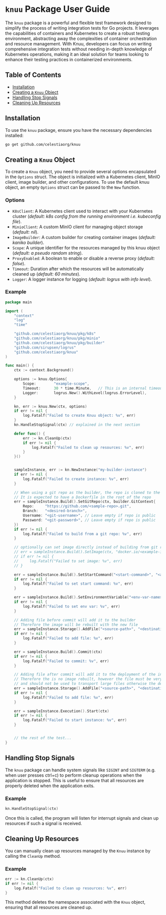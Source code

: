 # `knuu` Package User Guide

The `knuu` package is a powerful and flexible test framework designed to simplify the process of writing integration tests for Go projects. It leverages the capabilities of containers and Kubernetes to create a robust testing environment, abstracting away the complexities of container orchestration and resource management. With Knuu, developers can focus on writing comprehensive integration tests without needing in-depth knowledge of Kubernetes operations, making it an ideal solution for teams looking to enhance their testing practices in containerized environments.

## Table of Contents

- [Installation](#installation)
- [Creating a `Knuu` Object](#creating-a-knuu-object)
- [Handling Stop Signals](#handling-stop-signals)
- [Cleaning Up Resources](#cleaning-up-resources)

## Installation

To use the `knuu` package, ensure you have the necessary dependencies installed:

```bash
go get github.com/celestiaorg/knuu
```

## Creating a `Knuu` Object

To create a `Knuu` object, you need to provide several options encapsulated in the `Options` struct. The object is initialized with a Kubernetes client, MinIO client, image builder, and other configurations.
To use the default knuu object, an empty `Options` struct can be passed to the `New` function.

### Options

- `K8sClient`: A Kubernetes client used to interact with your Kubernetes cluster (_default: k8s config from the running environment i.e. kubeconfig file_).
- `MinioClient`: A custom MinIO client for managing object storage (_default: nil_).
- `ImageBuilder`: A custom builder for creating container images (_default: kaniko builder_).
- `Scope`: A unique identifier for the resources managed by this knuu object (_default: a pseudo random string_).
- `ProxyEnabled`: A boolean to enable or disable a reverse proxy (_default: false_).
- `Timeout`: Duration after which the resources will be automatically cleaned up (_default: 60 minutes_).
- `Logger`: A logger instance for logging (_default: logrus with info level_).

### Example

```go
package main

import (
    "context"
    "log"
    "time"

    "github.com/celestiaorg/knuu/pkg/k8s"
    "github.com/celestiaorg/knuu/pkg/minio"
    "github.com/celestiaorg/knuu/pkg/builder"
    "github.com/sirupsen/logrus"
    "github.com/celestiaorg/knuu"
)

func main() {
    ctx := context.Background()

    options := knuu.Options{
        Scope:        "example-scope",
        Timeout:      30 * time.Minute,   // This is an internal timeout for the knuu object to clean up the resources if the program exits unexpectedly
        Logger:       logrus.New().WithLevel(logrus.ErrorLevel),
    }

    kn, err := knuu.New(ctx, options)
    if err != nil {
        log.Fatalf("Failed to create Knuu object: %v", err)
    }
    kn.HandleStopSignal(ctx) // explained in the next section

    defer func() {
        err := kn.CleanUp(ctx)
        if err != nil {
            log.Fatalf("Failed to clean up resources: %v", err)
        }
    }()


    sampleInstance, err := kn.NewInstance("my-builder-instance")
    if err != nil {
        log.Fatalf("Failed to create instance: %v", err)
    }

    // When using a git repo as the builder, the repo is cloned to the builder container and the build is done inside the container
    // It is expected to have a Dockerfile in the root of the repo
    err = sampleInstance.Build().SetGitRepo(ctx, builder.GitContext{
		Repo:     "https://github.com/<sample-repo>.git",
		Branch:   "<desired-branch>",
		Username: "<git-username>", // Leave empty if repo is public
		Password: "<git-password>", // Leave empty if repo is public
	})
    if err != nil {
        log.Fatalf("Failed to build from a git repo: %v", err)
    }

    // optionally can set image directly instead of building from git repo
    // err = sampleInstance.Build().SetImage(ctx, "docker.io/<example-image>:<tag>")
    // if err != nil {
    //     log.Fatalf("Failed to set image: %v", err)
    // }

    err = sampleInstance.Build().SetStartCommand("<start-command>", "<arg1>", "<arg2>",...)
    if err != nil {
        log.Fatalf("Failed to set start command: %v", err)
    }

    err = sampleInstance.Build().SetEnvironmentVariable("<env-var-name>", "<env-var-value>")
    if err != nil {
        log.Fatalf("Failed to set env var: %v", err)
    }

    // Adding file before commit will add it to the builder
    // Therefore the image will be rebuilt with the new file
    err = sampleInstance.Storage().AddFile("<source-path>", "<destination-path>", "<permissions>")
    if err != nil {
        log.Fatalf("Failed to add file: %v", err)
    }

    err = sampleInstance.Build().Commit(ctx)
    if err != nil {
        log.Fatalf("Failed to commit: %v", err)
    }

    // Adding file after commit will add it to the deployment of the instance
    // Therefore the is no image rebuilt, however the file must be very small (config maps are used, so a few KBs are fine)
    // and should not be used to transport large files otherwise the deployment will fail
    err = sampleInstance.Storage().AddFile("<source-path>", "<destination-path>", "<permissions>")
    if err != nil {
        log.Fatalf("Failed to add file: %v", err)
    }

    err = sampleInstance.Execution().Start(ctx)
    if err != nil {
        log.Fatalf("Failed to start instance: %v", err)
    }


    // the rest of the test...
}
```

## Handling Stop Signals

The `knuu` package can handle system signals like `SIGINT` and `SIGTERM` (e.g. when user presses ctrl+c) to perform cleanup operations when the application is stopped. This is useful to ensure that all resources are properly deleted when the application exits.

### Example

```go
kn.HandleStopSignal(ctx)
```

Once this is called, the program will listen for interrupt signals and clean up resources if such a signal is received.

## Cleaning Up Resources

You can manually clean up resources managed by the `Knuu` instance by calling the `CleanUp` method.

### Example

```go
err := kn.CleanUp(ctx)
if err != nil {
    log.Fatalf("Failed to clean up resources: %v", err)
}
```

This method deletes the namespace associated with the `Knuu` object, ensuring that all resources are cleaned up.

